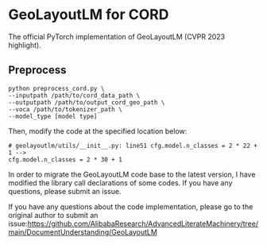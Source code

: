 # GeoLayoutLM for CORD
The official PyTorch implementation of GeoLayoutLM (CVPR 2023 highlight).
## Preprocess
```
python preprocess_cord.py \
--inputpath /path/to/cord_data_path \
--outputpath /path/to/output_cord_geo_path \
--voca /path/to/tokenizer_path \
--model_type [model type] 
```

Then, modify the code at the specified location below:
```
# geolayoutlm/utils/__init__.py: line51 cfg.model.n_classes = 2 * 22 + 1 -->
cfg.model.n_classes = 2 * 30 + 1
```
In order to migrate the GeoLayoutLM code base to the latest version, I have modified the library call declarations of some codes. If you have any questions, please submit an issue.

If you have any questions about the code implementation, please go to the original author to submit an issue:https://github.com/AlibabaResearch/AdvancedLiterateMachinery/tree/main/DocumentUnderstanding/GeoLayoutLM